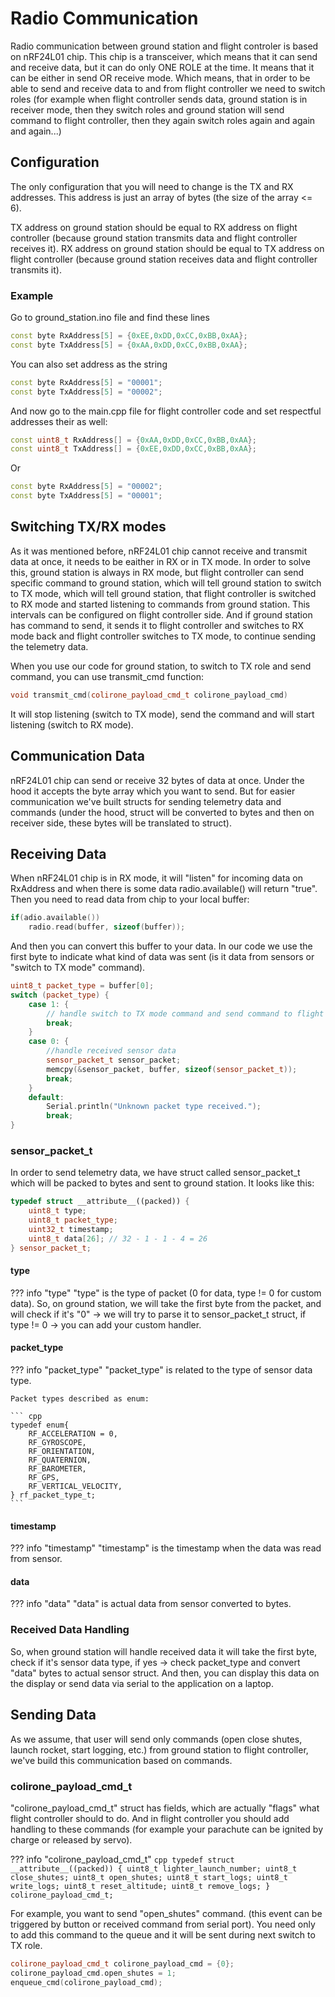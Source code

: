 # Radio Communication

Radio communication between ground station and flight controler is based on nRF24L01 chip.
This chip is a transceiver, which means that it can send and receive data, but it can do only ONE ROLE at the time. It means that it can be either in send OR receive mode. Which means, that in order to be able to send and receive data to and from flight controller we need to switch roles (for example when flight controller sends data, ground station is in receiver mode, then they switch roles and ground station will send command to flight controller, then they again switch roles again and again and again...)

## Configuration
The only configuration that you will need to change is the TX and RX addresses. This address is just an array of bytes (the size of the array <= 6).

TX address on ground station should be equal to RX address on flight controller (because ground station transmits data and flight controller receives it).
RX address on ground station should be equal to TX address on flight controller (because ground station receives data and flight controller transmits it).

### Example
Go to ground_station.ino file and find these lines

``` cpp title="ground_station.ino" 
const byte RxAddress[5] = {0xEE,0xDD,0xCC,0xBB,0xAA};
const byte TxAddress[5] = {0xAA,0xDD,0xCC,0xBB,0xAA};
```

You can also set address as the string
``` cpp
const byte RxAddress[5] = "00001";
const byte TxAddress[5] = "00002";
```

And now go to the main.cpp file for flight controller code and set respectful addresses their as well:

``` cpp title="main.cpp" 
const uint8_t RxAddress[] = {0xAA,0xDD,0xCC,0xBB,0xAA};
const uint8_t TxAddress[] = {0xEE,0xDD,0xCC,0xBB,0xAA};
```

Or

``` cpp
const byte RxAddress[5] = "00002";
const byte TxAddress[5] = "00001";
```

## Switching TX/RX modes

As it was mentioned before, nRF24L01 chip cannot receive and transmit data at once, it needs to be eaither in RX or in TX mode. In order to solve this, ground station is always in RX mode, but flight controller can send specific command to ground station, which will tell ground station to switch to TX mode, which will tell ground station, that flight controller is switched to RX mode and started listening to commands from ground station. This intervals can be configured on flight controller side. And if ground station has command to send, it sends it to flight controller and switches to RX mode back and flight controller switches to TX mode, to continue sending the telemetry data.

When you use our code for ground station, to switch to TX role and send command, you can use transmit_cmd function:

``` cpp
void transmit_cmd(colirone_payload_cmd_t colirone_payload_cmd)
```

It will stop listening (switch to TX mode), send the command and will start listening (switch to RX mode).

## Communication Data

nRF24L01 chip can send or receive 32 bytes of data at once. Under the hood it accepts the byte array which you want to send. But for easier communication we've built structs for sending telemetry data and commands (under the hood, struct will be converted to bytes and then on receiver side, these bytes will be translated to struct).

## Receiving Data

When nRF24L01 chip is in RX mode, it will "listen" for incoming data on RxAddress and when there is some data radio.available() will return "true". Then you need to read data from chip to your local buffer:

``` cpp
if(adio.available())
    radio.read(buffer, sizeof(buffer));
```

And then you can convert this buffer to your data. In our code we use the first byte to indicate what kind of data was sent (is it data from sensors or "switch to TX mode" command).

``` cpp
uint8_t packet_type = buffer[0];
switch (packet_type) {
    case 1: {
        // handle switch to TX mode command and send command to flight controller
        break;
    }
    case 0: {
        //handle received sensor data
        sensor_packet_t sensor_packet;
        memcpy(&sensor_packet, buffer, sizeof(sensor_packet_t));
        break;
    }
    default:
        Serial.println("Unknown packet type received.");
        break;
}
```

### sensor_packet_t

In order to send telemetry data, we have struct called sensor_packet_t which will be packed to bytes and sent to ground station.
It looks like this:

``` cpp
typedef struct __attribute__((packed)) {
    uint8_t type;
    uint8_t packet_type;      
    uint32_t timestamp;
    uint8_t data[26]; // 32 - 1 - 1 - 4 = 26
} sensor_packet_t;
```

#### type

??? info "type"
    "type" is the type of packet (0 for data, type != 0 for custom data). So, on ground station, we will take the first byte from the packet, and will check if it's "0" -> we will try to parse it to sensor_packet_t struct, if type != 0 -> you can add your custom handler.

#### packet_type

??? info "packet_type"
    "packet_type" is related to the type of sensor data type.
    
    Packet types described as enum:

    ``` cpp
    typedef enum{
        RF_ACCELERATION = 0,
        RF_GYROSCOPE,
        RF_ORIENTATION,
        RF_QUATERNION,
        RF_BAROMETER,
        RF_GPS,
        RF_VERTICAL_VELOCITY,
    } rf_packet_type_t;
    ```

#### timestamp

??? info "timestamp"
    "timestamp" is the timestamp when the data was read from sensor.

#### data

??? info "data"
    "data" is actual data from sensor converted to bytes.

### Received Data Handling

So, when ground station will handle received data it will take the first byte, check if it's sensor data type, if yes -> check packet_type and convert "data" bytes to actual sensor struct. And then, you can display this data on the display or send data via serial to the application on a laptop.

## Sending Data

As we assume, that user will send only commands (open close shutes, launch rocket, start logging, etc.) from ground station to flight controller, we've build this communication based on commands. 

### colirone_payload_cmd_t

"colirone_payload_cmd_t" struct has fields, which are actually "flags" what flight controller should to do. And in flight controller you should add handling to these commands (for example your parachute can be ignited by charge or released by servo).

??? info "colirone_payload_cmd_t"
    ``` cpp
    typedef struct __attribute__((packed)) {
        uint8_t lighter_launch_number;
        uint8_t close_shutes;
        uint8_t open_shutes;
        uint8_t start_logs;
        uint8_t write_logs;
        uint8_t reset_altitude;
        uint8_t remove_logs;
    } colirone_payload_cmd_t;
    ```

For example, you want to send "open_shutes" command. (this event can be triggered by button or received command from serial port). You need only to add this command to the queue and it will be sent during next switch to TX role.

``` cpp
colirone_payload_cmd_t colirone_payload_cmd = {0};
colirone_payload_cmd.open_shutes = 1;
enqueue_cmd(colirone_payload_cmd);
```